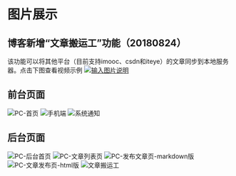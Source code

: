 # 图片展示

## 博客新增“文章搬运工”功能（20180824）

该功能可以将其他平台（目前支持imooc、csdn和iteye）的文章同步到本地服务器。点击下图查看视频示例
[![输入图片说明](https://images.gitee.com/uploads/images/2018/0824/161625_250da176_784199.png "屏幕截图.png")](https://gitee.com/houyi/static/raw/master/dblog/DBlog-%E6%96%87%E7%AB%A0%E6%90%AC%E8%BF%90%E5%B7%A5%E7%A4%BA%E4%BE%8B.webm)


## 前台页面

![PC-首页](https://gitee.com/uploads/images/2018/0627/161851_3eefd129_784199.png?v=1.0 "PC-首页")
![手机端](https://gitee.com/uploads/images/2018/0627/163121_6b6c551e_784199.png "手机端")
![系统通知](https://gitee.com/houyi/static/raw/master/dblog/eg/Blog-notice.png)

## 后台页面

![PC-后台首页](https://gitee.com/uploads/images/2018/0627/162136_01f40c01_784199.png?v=1.0 "PC-后台首页")
![PC-文章列表页](https://gitee.com/uploads/images/2018/0627/162222_001e3342_784199.png?v=1.0 "PC-文章列表页")
![PC-发布文章页-markdown版](https://gitee.com/uploads/images/2018/0627/162317_5ea6c8d5_784199.png "PC-发布文章页-markdown版")
![PC-文章发布页-html版](https://gitee.com/uploads/images/2018/0627/162442_c98194c4_784199.png "PC-文章发布页-html版.png")
![文章搬运工](https://gitee.com/houyi/static/raw/master/dblog/eg/Blog-remover.png)

